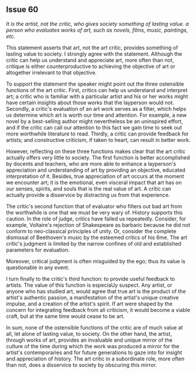 
Issue 60
---------------------------

**It is the artist, not the critic,* who gives society something of lasting value. *a person who evaluates works of art, such as novels, films, music, paintings, etc.**

This statement asserts that art, not the art critic, provides something of lasting value to
society. I strongly agree with the statement. Although the critic can help us understand and
appreciate art, more often than not, critique is either counterproductive to achieving the
objective of art or altogether irrelevant to that objective.

To support the statement the speaker might point out the three ostensible functions of the art
critic. First, critics can help us understand and interpret art; a critic who is familiar with a
particular artist and his or her works might have certain insights about those works that the
layperson would not. Secondly, a critic's evaluation of an art work serves as a filter, which
helps us determine which art is worth our time and attention. For example, a new novel by a
best-selling author might nevertheless be an uninspired effort, and if the critic can call our
attention to this fact we gain time to seek out more worthwhile literature to read. Thirdly, a critic
can provide feedback for artists; and constructive criticism, if taken to heart, can result in better
work.

However, reflecting on these three functions makes clear that the art critic actually offers
very little to society. The first function is better accomplished by docents and teachers, who are
more able to enhance a layperson's appreciation and understanding of art by providing an
objective, educated interpretation of it. Besides, true appreciation of art occurs at the moment
we encounter art; it is the emotional, even visceral impact that art has on our senses, spirits,
and souls that is the real value of art. A critic can actually provide a disservice by distracting us
from that experience.

The critic's second function that of evaluator who filters out bad art from the worthwhile is
one that we must be very wary of. History supports this caution. In the role of judge, critics
have failed us repeatedly. Consider, for example, Voltaire's rejection of Shakespeare as
barbaric because he did not conform to neo-classical principles of unity. Or, consider the
complete dismissal of Beethoven's music by the esteemed critics of his 6me. The art critic's
judgment is limited by the narrow confines of old and established parameters for evaluation.

Moreover, critical judgment is often misguided by the ego; thus its value is questionable in any
event.

I turn finally to the critic's third function: to provide useful feedback to artists. The value of
this function is especiaUy suspect. Any artist, or anyone who has studied art, would agree that
true art is the product of the artist's authentic passion, a manifestation of the artist's unique
creative impulse, and a creation of the artist's spirit. If art were shaped by the concern for
integrating feedback from ali criticism, it would become a viable craft, but at the same time
would cease to be art.

In sum, none of the ostensible functions of the critic are of much value at all, let alone of
lasting value, to society. On the other hand, the artist, through works of art, provides an
invaluable and unique mirror of the culture of the time during which the work was produced a
mirror for the artist's contemporaries and for future generations to gaze into for insight and
appreciation of history. The art critic in a subordinate role, more often than not, does a
disservice to society by obscuring this mirror.


